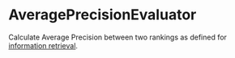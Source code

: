 # AveragePrecisionEvaluator
Calculate Average Precision between two rankings as defined for [information retrieval](https://en.wikipedia.org/wiki/Evaluation_measures_(information_retrieval)#Average_precision).

